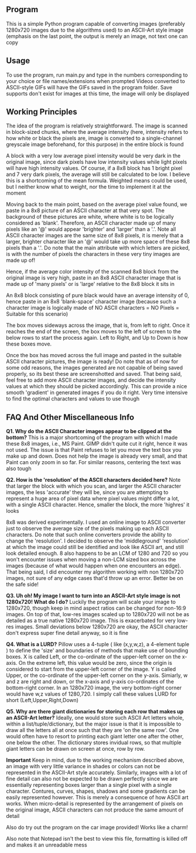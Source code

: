 ﻿## **Program**

This is a simple Python program capable of converting images (preferably 1280x720 images due to the algorithms used) to an ASCII-Art style image (emphasis on the last point, the output is merely an image, not text one can copy

## Usage

To use the program, run main.py and type in the numbers corresponding to your choice or file names/extensions when prompted
Videos converted to ASCII-style GIFs will have the GIFs saved in the program folder. Save supports don't exist for images at this time, the image will only be displayed
## Working Principles

The idea of the program is relatively straightforward. The image is scanned in block-sized chunks, where the average intensity (here, intensity refers to how white or black the pixels are, image is converted to a single-channel greyscale image beforehand, for this purpose) in the entire block is found

A block with a very low average pixel intensity would be very dark in the original image, since dark pixels have low intensity values while light pixels will have high intensity values. Of course, if a 8x8 block has 1 bright pixel and 7 very dark pixels, the average will still be calculated to be low. I believe this is a shortcoming of the mean formula. Weighted means could be used, but I neither know what to weight, nor the time to implement it at the moment

Moving back to the main point, based on the average pixel value found, we paste in a 8x8 picture of an ASCII character at that very spot. The background of these pictures are white, where white is to be logically considered as 'blank'. Therefore, an ASCII character made up of many pixels like an '@' would appear 'brighter' and 'larger' than a '.'. Note all ASCII character images are the same size of 8x8 pixels, it is merely that a larger, brighter character like an '@' would take up more space of these 8x8 pixels than a '.'. Do note that the main attribute with which letters are picked, is with the number of pixels the characters in these very tiny images are made up of!

Hence, if the average color intensity of the scanned 8x8 block from the original image is very high, paste in an 8x8 ASCII character image  that is made up of 'many pixels' or is 'large' relative to the 8x8 block it sits in

An 8x8 block consisting of pure black would have an average intensity of 0, hence paste in an 8x8 'blank-space' character image (because such a character image is logically made of NO ASCII characters = NO Pixels = Suitable for this scenario)

The box moves sideways across the image, that is, from left to right. Once it reaches the end of the screen, the box moves to the left of screen to the below rows to start the process again. Left to Right, and Up to Down is how these boxes move.

Once the box has moved across the full image and pasted in the suitable ASCII character pictures, the image is ready! Do note that as of now for some odd reasons, the images generated are not capable of being saved properly, so its best these are screenshotted and saved. That being said, feel free to add more ASCII character images, and decide the intensity values at which they should be picked accordingly. This can provide a nice smooth 'gradient' in generated images if you do it right. Very time intensive to find the optimal characters and values to use though

## FAQ And Other Miscellaneous Info
**Q1. Why do the ASCII Character images appear to be clipped at the bottom?**
This is a major shortcoming of the program with which I made these 8x8 images, i.e., MS Paint. GIMP didn't quite cut it right, hence it was not used. The issue is that Paint refuses to let you move the text box you make up and down. Does not help the image is already very small, and that Paint can only zoom in so far. For similar reasons, centering the text was also tough

**Q2. How is the 'resolution' of the ASCII characters decided here?**
Note that larger the block with which you scan, and larger the ASCII character images, the less 'accurate' they will be, since you are attempting to represent a huge area of pixel data where pixel values might differ a lot, with a single ASCII character. Hence, smaller the block, the more 'highres' it looks

8x8 was derived experimentally. I used an online image to ASCII converter just to observe the average size of the pixels making up each ASCII characters. Do note that such  online converters provide the ability to change the 'resolution'. I decided to observe the 'middleground' 'resolution' at which the image could still be identified and look like ASCII art, and still look detailed enough. 8 also happens to be an LCM of 1280 and 720 so you won't encounter issues when moving a non-LCM sized box across the images (because of what would happen when one encounters an edge). That being said, I did encounter my algorithm working with non 1280x720 images, not sure of any edge cases that'd throw up an error. Better be on the safe side!

**Q3. Uh oh! My image I want to turn into an ASCII-Art style image is not 1280x720! What do I do?**
Luckily the program will scale your image to 1280x720, though keep in mind aspect ratios can be changed for non-16:9 images. On top of that, low-res images scaled up to 1280x720 will not be as detailed as a true native 1280x720 image. This is exacerbated for very low-res images. Small deviations below 1280x720 are okay, the ASCII character don't express super fine detail anyway, so it is fine

**Q4. What is a LURD?**
Pillow uses a 4-tuple ( like (x,y,w,z), a 4-element tuple ) to define the 'size' and boundaries of methods that make use of bounding boxes. X is called Left, or the co-ordinate of the upper-left corner on the x-axis. On the extreme left, this value would be zero, since the origin is considered to start from the upper-left corner of the image. Y is called Upper, or the co-ordinate of the upper-left corner on the y-axis. Simiarly, w and z are right and down, or the x-axis and y-axis co-ordinates of the bottom-right corner. In an 1280x720 image, the very bottom-right corner would have w,z values of 1280,720. I simply call these values LURD for short (Left,Upper,Right,Down)


**Q5. Why are there giant dictionaries for storing each row that makes up an ASCII-Art letter?**
Ideally, one would store such ASCII Art letters whole, within a list/tuple/dictionary, but the major issue is that it is impossible to draw all the letters all at once such that they are 'on the same row'. One would often have to resort to printing each giant letter one after the other, one below the other. The dictionary stores invidual rows, so that multiple giant letters can be drawn on screen at once, row by row.

**Important**
Keep in mind, due to the working mechanism described above, an image with very little variance in shades or colors can not be represented in the ASCII-Art style accurately. Similarly, images with a lot of fine detail can also not be expected to be drawn perfectly since we are essentially representing boxes larger than a single pixel with a single character. Contures, curves, shapes, shadows and some gradients can be easily represented however. This is merely a consequence of how ASCII art works. When micro-detail is represented by the arrangement of pixels on the original image, ASCII characters can not produce the same amount of detail

Also do try out the program on the car image provided! Works like a charm!

Also note that Notepad isn't the best to view this file, formatting is killed off and makes it an unreadable mess


 
